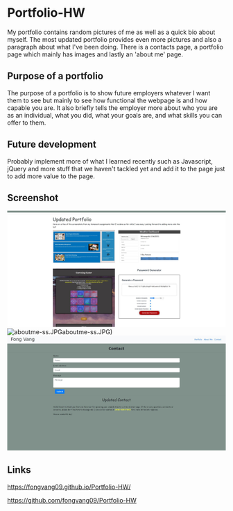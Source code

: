 # Portfolio-HW

My portfolio contains random pictures of me as well as a quick bio about myself. The most updated portfolio provides even more pictures and also a paragraph about what I've been doing. There is a contacts page, a portfolio page which mainly has images and lastly an 'about me' page.

## Purpose of a portfolio

The purpose of a portfolio is to show future employers whatever I want them to see but mainly to see how functional the webpage is and how capable you are. It also briefly tells the employer more about who you are as an individual, what you did, what your goals are, and what skills you can offer to them.

## Future development

Probably implement more of what I learned recently such as Javascript, jQuery and more stuff that we haven't tackled yet and add it to the page just to add more value to the page.

## Screenshot

![updatedportfolio-ss.JPG](updatedportfolio-ss.JPG)
![aboutme-ss.JPG]()aboutme-ss.JPG)
![updatedcontact-ss.JPG](updatedcontact-ss.JPG)

## Links

https://fongvang09.github.io/Portfolio-HW/

https://github.com/fongvang09/Portfolio-HW
